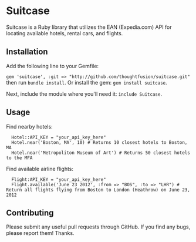 Suitcase
========

Suitcase is a Ruby library that utilizes the EAN (Expedia.com) API for locating available hotels, rental cars, and flights.

Installation
------------

Add the following line to your Gemfile:

`gem 'suitcase', :git => "http://github.com/thoughtfusion/suitcase.git"` then run `bundle install`. Or install the gem: `gem install suitcase`.

Next, include the module where you'll need it: `include Suitcase`.


Usage
-----
Find nearby hotels:

      Hotel::API_KEY = "your_api_key_here"
      Hotel.near('Boston, MA', 10) # Returns 10 closest hotels to Boston, MA
      Hotel.near('Metropoliton Museum of Art') # Returns 50 closest hotels to the MFA

Find available airline flights:

      Flight:API_KEY = "your_api_key_here"
      Flight.available('June 23 2012', :from => "BOS", :to => "LHR") # Return all flights flying from Boston to London (Heathrow) on June 23, 2012

Contributing
------------
Please submit any useful pull requests through GitHub. If you find any bugs, please report them! Thanks.
